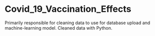 # Covid_19_Vaccination_Effects
Primarily responsible for cleaning data to use for database upload and machine-learning model. Cleaned data with Python.
